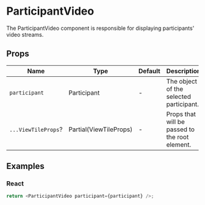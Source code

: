 # ParticipantVideo

The ParticipantVideo component is responsible for displaying participants' video streams.

## Props

| Name                | Type                   | Default | Description                                    |
| ------------------- | ---------------------- | ------- | ---------------------------------------------- |
| `participant`       | Participant            | -       | The object of the selected participant.        |
| `...ViewTileProps`? | Partial(ViewTileProps) | -       | Props that will be passed to the root element. |

## Examples

### React

```javascript
return <ParticipantVideo participant={participant} />;
```
